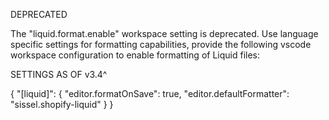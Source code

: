 DEPRECATED

The "liquid.format.enable" workspace setting is deprecated. Use language specific settings for formatting capabilities, provide the following vscode workspace configuration to enable formatting of Liquid files:

SETTINGS AS OF v3.4^

{
  "[liquid]": {
    "editor.formatOnSave": true,
    "editor.defaultFormatter": "sissel.shopify-liquid"
  }
}

